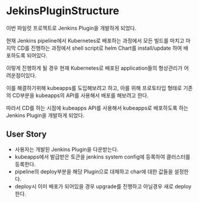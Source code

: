 # JekinsPluginStructure

이번 파일럿 프로젝트로 Jenkins Plugin을 개발하게 되었다.

현재 Jenkins pipeline에서 Kubernetes로 배포하는 과정에서 모든 빌드를 마치고 마지막 CD를 진행하는 과정에서 shell script로 helm Chart를 install/update 하여 배포하도록 되어있다.

이렇게 진행하게 될 경우 현재 Kubernetes로 배포된 application들의 형상관리가 어려운점이있다.

이를 해결하기위해 kubeapps를 도입해보려고 하고, 아를 위해 프로토타입 형태로 기존의 CD부분을 kubeapps의 API를 사용해서 배포를 해보려고 한다.

따라서 CD를 하는 시점에 kubeapps API를 사용해서 kubeapps로 배포하도록 하는 Jenkins Plugin을 개발하게 되었다.


## User Story

* 사용자는 개발된 Jenkins Plugin을 다운받는다.
* kubeapps에서 발급받은 토큰을 jenkins system config에 등록하여 클러스터를 등록한다.
* pipeline의 deploy부분을 해당 Plugin으로 대체하고 char에 대한 값들을 설정한다.
* deploy시 이미 배포가 되어있을 경우 upgrade를 진행하고 아닐경우 새로 deploy한다.
